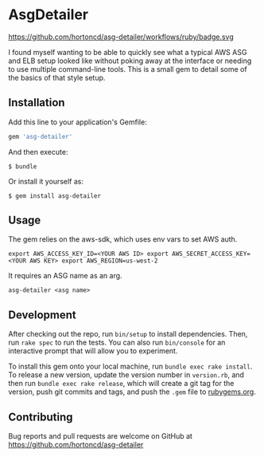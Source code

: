 # AsgDetailer

https://github.com/hortoncd/asg-detailer/workflows/ruby/badge.svg

I found myself wanting to be able to quickly see what a typical AWS ASG and ELB setup looked like without poking away at the interface or needing to use multiple command-line tools.  This is a small gem to detail some of the basics of that style setup.

## Installation

Add this line to your application's Gemfile:

```ruby
gem 'asg-detailer'
```

And then execute:

    $ bundle

Or install it yourself as:

    $ gem install asg-detailer

## Usage

The gem relies on the aws-sdk, which uses env vars to set AWS auth.

`
export AWS_ACCESS_KEY_ID=<YOUR AWS ID>
export AWS_SECRET_ACCESS_KEY=<YOUR AWS KEY>
export AWS_REGION=us-west-2
`

It requires an ASG name as an arg.

`asg-detailer <asg name>`

## Development

After checking out the repo, run `bin/setup` to install dependencies. Then, run `rake spec` to run the tests. You can also run `bin/console` for an interactive prompt that will allow you to experiment.

To install this gem onto your local machine, run `bundle exec rake install`. To release a new version, update the version number in `version.rb`, and then run `bundle exec rake release`, which will create a git tag for the version, push git commits and tags, and push the `.gem` file to [rubygems.org](https://rubygems.org).

## Contributing

Bug reports and pull requests are welcome on GitHub at https://github.com/hortoncd/asg-detailer
